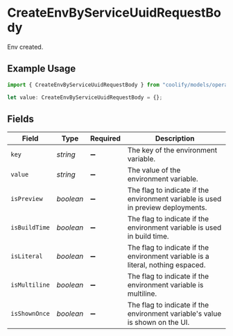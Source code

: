 # CreateEnvByServiceUuidRequestBody

Env created.

## Example Usage

```typescript
import { CreateEnvByServiceUuidRequestBody } from "coolify/models/operations";

let value: CreateEnvByServiceUuidRequestBody = {};
```

## Fields

| Field                                                                            | Type                                                                             | Required                                                                         | Description                                                                      |
| -------------------------------------------------------------------------------- | -------------------------------------------------------------------------------- | -------------------------------------------------------------------------------- | -------------------------------------------------------------------------------- |
| `key`                                                                            | *string*                                                                         | :heavy_minus_sign:                                                               | The key of the environment variable.                                             |
| `value`                                                                          | *string*                                                                         | :heavy_minus_sign:                                                               | The value of the environment variable.                                           |
| `isPreview`                                                                      | *boolean*                                                                        | :heavy_minus_sign:                                                               | The flag to indicate if the environment variable is used in preview deployments. |
| `isBuildTime`                                                                    | *boolean*                                                                        | :heavy_minus_sign:                                                               | The flag to indicate if the environment variable is used in build time.          |
| `isLiteral`                                                                      | *boolean*                                                                        | :heavy_minus_sign:                                                               | The flag to indicate if the environment variable is a literal, nothing espaced.  |
| `isMultiline`                                                                    | *boolean*                                                                        | :heavy_minus_sign:                                                               | The flag to indicate if the environment variable is multiline.                   |
| `isShownOnce`                                                                    | *boolean*                                                                        | :heavy_minus_sign:                                                               | The flag to indicate if the environment variable's value is shown on the UI.     |